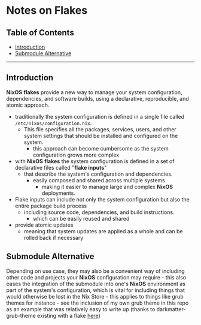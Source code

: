 # Notes on Flakes

## Table of Contents

- [Introduction](#introduction)
- [Submodule Alternative](#submodule-alternative)

---

## Introduction

**NixOS** **flakes** provide a new way to manage your system configuration, dependencies, and software builds, using a declarative, reproducible, and atomic approach.

- traditionally the system configuration is defined in a single file called `/etc/nixos/configuration.nix`.
  - This file specifies all the packages, services, users, and other system settings that should be installed and configured on the system.
    - this approach can become cumbersome as the system configuration grows more complex
- with **NixOS** **flakes** the system configuration is defined in a set of declarative files called "**flake inputs**"
  - that describe the system's configuration and dependencies.
    - easily composed and shared across multiple systems
      - making it easier to manage large and complex **NixOS** deployments.
- Flake inputs can include not only the system configuration but also the entire package build process
  - including source code, dependencies, and build instructions.
    - which can be easily reused and shared
- provide atomic updates
  - meaning that system updates are applied as a whole and can be rolled back if necessary

## Submodule Alternative

Depending on use case, they may also be a convenient way of including other code and projects your **NixOS** configuration may require - this also eases the integration of the submodule into one's **NixOS** environment as part of the system's configuration, which is vital for including things that would otherwise be lost in the Nix Store - this applies to things like grub themes for instance - see the inclusion of my own grub theme in this repo as an example that was relatively easy to write up (thanks to darkmatter-grub-theme existing with a flake [here](https://gitlab.com/VandalByte/darkmatter-grub-theme/-/blob/main/flake.nix))
